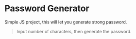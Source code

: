 # Password Generator 
Simple JS project, this will let you generate strong password. 
> Input number of characters, then generate the password.
